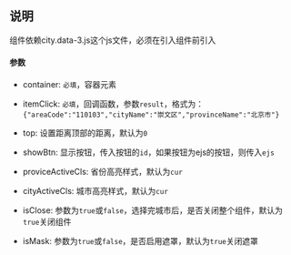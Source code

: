 ## 说明

组件依赖city.data-3.js这个js文件，必须在引入组件前引入

#### 参数

* container: `必填`，容器元素

* itemClick: `必填`，回调函数，参数`result`，格式为：`{"areaCode":"110103","cityName":"崇文区","provinceName":"北京市"}`

* top: 设置距离顶部的距离，默认为`0`

* showBtn: 显示按钮，传入按钮的`id`，如果按钮为ejs的按钮，则传入`ejs`

* proviceActiveCls: 省份高亮样式，默认为`cur`

* cityActiveCls: 城市高亮样式，默认为`cur`

* isClose: 参数为`true`或`false`，选择完城市后，是否关闭整个组件，默认为`true`关闭组件

* isMask: 参数为`true`或`false`，是否启用遮罩，默认为`true`关闭遮罩